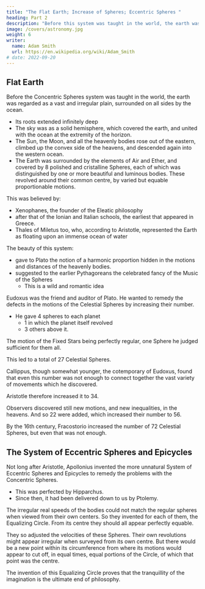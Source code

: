 ```yaml
---
title: "The Flat Earth; Increase of Spheres; Eccentric Spheres "
heading: Part 2
description: "Before this system was taught in the world, the earth was regarded as a vast and irregular plain, surrounded on allsides by the ocean"
image: /covers/astronomy.jpg
weight: 6
writer:
  name: Adam Smith
  url: https://en.wikipedia.org/wiki/Adam_Smith
# date: 2022-09-20
---
```



## Flat Earth

Before the Concentric Spheres system was taught in the world, the earth was regarded as a vast and irregular plain, surrounded on all sides by the ocean.
- Its roots extended infinitely deep
- The sky was as a solid hemisphere, which covered the earth, and united with the ocean at the extremity of the horizon.
- The Sun, the Moon, and all the heavenly bodies rose out of the eastern, climbed up the convex side of the heavens, and descended again into the western ocean. 
- The Earth was surrounded by the elements of Air and Ether, and covered by 8 polished and cristalline Spheres, each of which was distinguished by one or more beautiful and luminous bodies. These revolved around their common centre, by varied but equable proportionable motions. 

<!-- From there, by some subterraneous passages, returned to their first chambers in the east.  -->

<!-- Nor was this notion confined to the people, or to the poets who painted the opinions of the people. -->

This was believed by:
- Xenophanes, the founder of the Eleatic philosophy
- after that of the Ionian and Italian schools, the earliest that appeared in Greece. 
- Thales of Miletus too, who, according to Aristotle, represented the Earth as floating upon an immense ocean of water

<!-- Plutarch and Apuleius concerning his astronomical discoveries, all of which must plainly have been of a much later date.  -->

The beauty of this system:
- gave to Plato the notion of a harmonic proportion hidden in the motions and distances of the heavenly bodies.
- suggested to the earlier Pythagoreans the celebrated fancy of the Music of the Spheres
  - This is a wild and romantic idea

<!-- Whatever are the defects which this account of things labours under, they are such, as to the first observers of the heavens could not readily occur. If all the motions of the 5 Planets cannot, the greater part of them may, be easily connected by it; 

They and all their motions are the least remarkable objects in the heavens; the greater part of mankind take no notice of them at all; and a system, whose only defect lies in the account which it gives of them, cannot thereby be much disgraced in their opinion. 

If some of the appearances too of the Sun and Moon, the sometimes accelerated and again retarded motions of those luminaries but ill correspond with it; these too, are such as cannot be discovered but by the most attentive observation, and such therefore as we cannot wonder that the imaginations of the first enquirers should slur over, if one may say so, and take little notice of. -->

Eudoxus was the friend and auditor of Plato. He wanted to remedy the defects in the motions of the Celestial Spheres by increasing their number. 
- He gave 4 spheres to each planet
  - 1 in which the planet itself revolved
  - 3 others above it.

The motion of the Fixed Stars being perfectly regular, one Sphere he judged sufficient for them all. 

This led to a total of 27 Celestial Spheres. 

Callippus, though somewhat younger, the cotemporary of Eudoxus, found that even this number was not enough to connect together the vast variety of movements which he discovered.

Aristotle therefore increased it to 34.

Observers discovered still new motions, and new inequalities, in the heavens. And so 22 were added, which increased their number to 56.

By the 16th century, Fracostorio increased the number of 72 Celestial Spheres, but even that was not enough. 



## The System of Eccentric Spheres and Epicycles

Not long after Aristotle, Apollonius invented the more unnatural System of Eccentric Spheres and Epicycles to remedy the problems with the Concentric Spheres. 
- This was perfected by Hipparchus.
- Since then, it had been delivered down to us by Ptolemy.

The irregular real speeds of the bodies could not match the regular spheres when viewed from their own centers. So they invented for each of them, the Equalizing Circle. From its centre they should all appear perfectly equable.

They so adjusted the velocities of these Spheres. Their own revolutions might appear irregular when surveyed from its own centre. But there would be a new point  within its circumference from where its motions would appear to cut off, in equal times, equal portions of the Circle, of which that point was the centre.

The invention of this Equalizing Circle proves that the tranquillity of the imagination is the ultimate end of philosophy.
